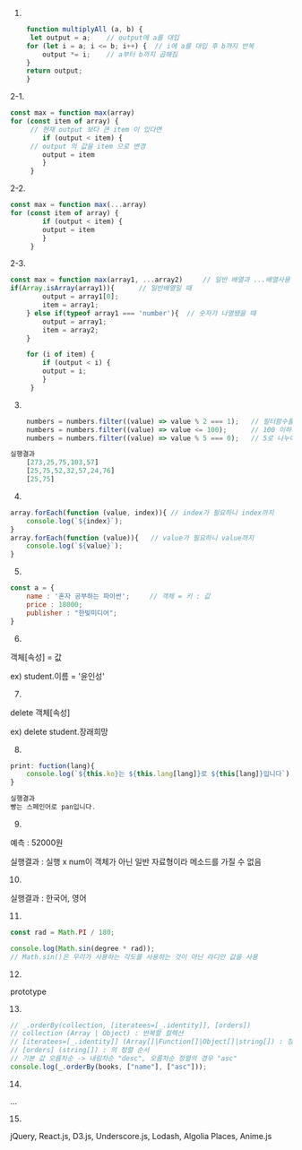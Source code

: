 1.
```js
    function multiplyAll (a, b) { 
     let output = a;    // output에 a를 대입
    for (let i = a; i <= b; i++) {  // i에 a를 대입 후 b까지 반복
        output *= i;    // a부터 b까지 곱해짐
    } 
    return output;
    }
```

2-1.
```js
const max = function max(array)
for (const item of array) { 
     // 현재 output 보다 큰 item 이 있다면 
        if (output < item) { 
     // output 의 값을 item 으로 변경 
        output = item 
        } 
     }
```

2-2.
```js
const max = function max(...array)
for (const item of array) { 
        if (output < item) { 
        output = item 
        } 
     }
```

2-3.
```js
const max = function max(array1, ...array2)     // 일반 배열과 ...배열사용
if(Array.isArray(array1)){      // 일반배열일 때
        output = array1[0];
        item = array1;
    } else if(typeof array1 === 'number'){  // 숫자가 나열됐을 때
        output = array1;
        item = array2;
    }

    for (i of item) {
        if (output < i) { 
        output = i; 
        }
     }
```

3. 
```js
    numbers = numbers.filter((value) => value % 2 === 1);   // 필터함수를 이용한 홀수 구하기
    numbers = numbers.filter((value) => value <= 100);      // 100 이하의 수 구하기
    numbers = numbers.filter((value) => value % 5 === 0);   // 5로 나누어지는 수 구하기

실행결과
    [273,25,75,103,57]
    [25,75,52,32,57,24,76]
    [25,75]
```

4.
```js
array.forEach(function (value, index)){ // index가 필요하니 index까지
    console.log(`${index}`);
}
array.forEach(function (value)){   // value가 필요하니 value까지
    console.log(`${value}`);
}
```

5.
```js
const a = {
    name : '혼자 공부하는 파이썬';     // 객체 = 키 : 값
    price : 18000; 
    publisher : "한빛미디어";
}
```

6.
객체[속성] = 값

ex) student.이름 = '윤인성'

7.
delete 객체[속성]

ex) delete student.장래희망

8.
```js
print: fuction(lang){
    console.log(`${this.ko}는 ${this.lang[lang]}로 ${this[lang]}입니다`)
}

실행결과
빵는 스페인어로 pan입니다.
```

9.
예측 : 52000원

실행결과 : 실행 x
num이 객체가 아닌 일반 자료형이라 메소드를 가질 수 없음

10.
실행결과 : 한국어, 영어

11.
```js
const rad = Math.PI / 180;

console.log(Math.sin(degree * rad));
// Math.sin()은 우리가 사용하는 각도를 사용하는 것이 아닌 라디안 값을 사용
```

12.
prototype

13.
```js
// _.orderBy(collection, [iteratees=[_.identity]], [orders])
// collection (Array | Object) : 반복할 컬렉션
// [iteratees=[_.identity]] (Array[]|Function[]|Object[]|string[]) : 정렬할 반복 대상
// [orders] (string[]) : 의 정렬 순서
// 기본 값 오름차순 -> 내림차순 "desc", 오름차순 정렬의 경우 "asc"
console.log(_.orderBy(books, ["name"], ["asc"]));
```

14.
...

15.
jQuery, React.js, D3.js, Underscore.js, Lodash, Algolia Places, Anime.js